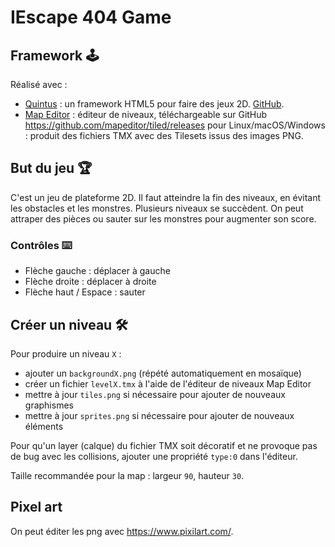 # IEscape 404 Game

## Framework 🕹️

Réalisé avec :

- [Quintus](http://html5quintus.com/) : un framework HTML5 pour faire des jeux 2D. [GitHub](https://github.com/cykod/Quintus).
- [Map Editor](https://www.mapeditor.org/) : éditeur de niveaux, téléchargeable sur GitHub <https://github.com/mapeditor/tiled/releases> pour Linux/macOS/Windows : produit des fichiers TMX avec des Tilesets issus des images PNG.

## But du jeu 🏆

C'est un jeu de plateforme 2D. Il faut atteindre la fin des niveaux, en évitant les obstacles et les monstres. Plusieurs niveaux se succèdent. On peut attraper des pièces ou sauter sur les monstres pour augmenter son score.

### Contrôles ⌨️

- Flèche gauche : déplacer à gauche
- Flèche droite : déplacer à droite
- Flèche haut / Espace : sauter

## Créer un niveau 🛠️

Pour produire un niveau `X` :

- ajouter un `backgroundX.png` (répété automatiquement en mosaïque)
- créer un fichier `levelX.tmx` à l'aide de l'éditeur de niveaux Map Editor
- mettre à jour `tiles.png` si nécessaire pour ajouter de nouveaux graphismes
- mettre à jour `sprites.png` si nécessaire pour ajouter de nouveaux éléments

Pour qu'un layer (calque) du fichier TMX soit décoratif et ne provoque pas de bug avec les collisions, ajouter une propriété `type:0` dans l'éditeur.

Taille recommandée pour la map : largeur `90`, hauteur `30`.

## Pixel art

On peut éditer les png avec <https://www.pixilart.com/>.
